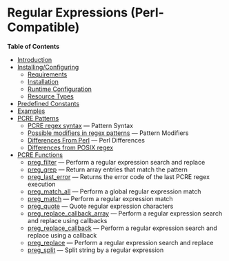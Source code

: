 Regular Expressions (Perl-Compatible)
=====================================

**Table of Contents**

-   [Introduction](/intro/pcre.html)
-   [Installing/Configuring](/pcre/setup.html)
    -   [Requirements](/pcre/setup.html#Requirements)
    -   [Installation](/pcre/setup.html#Installation)
    -   [Runtime
        Configuration](/pcre/setup.html#Runtime%20Configuration)
    -   [Resource Types](/pcre/setup.html#Resource%20Types)
-   [Predefined Constants](/pcre/constants.html)
-   [Examples](/pcre/examples.html)
-   [PCRE Patterns](/pcre/pattern.html)
    -   [PCRE regex syntax](/pcre/pattern.html#PCRE%20regex%20syntax) —
        Pattern Syntax
    -   [Possible modifiers in regex
        patterns](/pcre/pattern.html#Possible%20modifiers%20in%20regex%20patterns)
        — Pattern Modifiers
    -   [Differences From
        Perl](/pcre/pattern.html#Differences%20From%20Perl) — Perl
        Differences
    -   [Differences from POSIX
        regex](/pcre/pattern.html#Differences%20from%20POSIX%20regex)
-   [PCRE Functions](/ref/pcre.html)
    -   [preg\_filter](/ref/pcre.html#preg_filter) — Perform a regular
        expression search and replace
    -   [preg\_grep](/ref/pcre.html#preg_grep) — Return array entries
        that match the pattern
    -   [preg\_last\_error](/ref/pcre.html#preg_last_error) — Returns
        the error code of the last PCRE regex execution
    -   [preg\_match\_all](/ref/pcre.html#preg_match_all) — Perform a
        global regular expression match
    -   [preg\_match](/ref/pcre.html#preg_match) — Perform a regular
        expression match
    -   [preg\_quote](/ref/pcre.html#preg_quote) — Quote regular
        expression characters
    -   [preg\_replace\_callback\_array](/ref/pcre.html#preg_replace_callback_array)
        — Perform a regular expression search and replace using
        callbacks
    -   [preg\_replace\_callback](/ref/pcre.html#preg_replace_callback)
        — Perform a regular expression search and replace using a
        callback
    -   [preg\_replace](/ref/pcre.html#preg_replace) — Perform a regular
        expression search and replace
    -   [preg\_split](/ref/pcre.html#preg_split) — Split string by a
        regular expression
